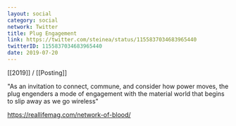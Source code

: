 ```yaml
---
layout: social
category: social
network: Twitter
title: Plug Engagement
link: https://twitter.com/steinea/status/1155837034683965440
twitterID: 1155837034683965440
date: 2019-07-20
---
```


[[2019]] / [[Posting]]

"As an invitation to connect, commune, and consider how power moves, the plug engenders a mode of engagement with the material world that begins to slip away as we go wireless"

<https://reallifemag.com/network-of-blood/>
